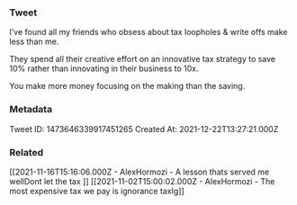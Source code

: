 ### Tweet
I’ve found all my friends who obsess about tax loopholes &amp; write offs make less than me. 

They spend all their creative effort on an innovative tax strategy to save 10% rather than innovating in their business to 10x.

You make more money focusing on the making than the saving.

### Metadata
Tweet ID: 1473646339917451265
Created At: 2021-12-22T13:27:21.000Z

### Related
[[2021-11-16T15:16:06.000Z - AlexHormozi - A lesson thats served me wellDont let the tax ]]
[[2021-11-02T15:00:02.000Z - AlexHormozi - The most expensive tax we pay is ignorance taxIg]]


